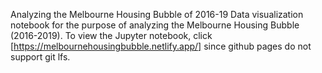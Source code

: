 Analyzing the Melbourne Housing Bubble of 2016-19
Data visualization notebook for the purpose of analyzing the Melbourne Housing Bubble (2016-2019). To view the Jupyter notebook, click [https://melbournehousingbubble.netlify.app/] since github pages do not support git lfs.
